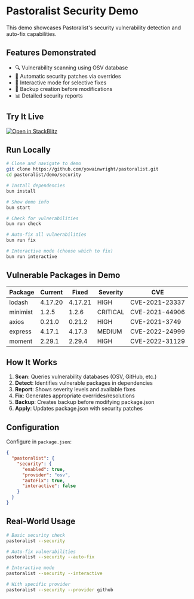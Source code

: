 # Pastoralist Security Demo

This demo showcases Pastoralist's security vulnerability detection and auto-fix capabilities.

## Features Demonstrated

- 🔍 Vulnerability scanning using OSV database
- 🤖 Automatic security patches via overrides
- 💬 Interactive mode for selective fixes
- 💾 Backup creation before modifications
- 📊 Detailed security reports

## Try It Live

[![Open in StackBlitz](https://developer.stackblitz.com/img/open_in_stackblitz.svg)](https://stackblitz.com/github/yowainwright/pastoralist/tree/main/demo/security)

## Run Locally

```bash
# Clone and navigate to demo
git clone https://github.com/yowainwright/pastoralist.git
cd pastoralist/demo/security

# Install dependencies
bun install

# Show demo info
bun start

# Check for vulnerabilities
bun run check

# Auto-fix all vulnerabilities
bun run fix

# Interactive mode (choose which to fix)
bun run interactive
```

## Vulnerable Packages in Demo

| Package | Current | Fixed | Severity | CVE |
|---------|---------|-------|----------|-----|
| lodash | 4.17.20 | 4.17.21 | HIGH | CVE-2021-23337 |
| minimist | 1.2.5 | 1.2.6 | CRITICAL | CVE-2021-44906 |
| axios | 0.21.0 | 0.21.2 | HIGH | CVE-2021-3749 |
| express | 4.17.1 | 4.17.3 | MEDIUM | CVE-2022-24999 |
| moment | 2.29.1 | 2.29.4 | HIGH | CVE-2022-31129 |

## How It Works

1. **Scan**: Queries vulnerability databases (OSV, GitHub, etc.)
2. **Detect**: Identifies vulnerable packages in dependencies
3. **Report**: Shows severity levels and available fixes
4. **Fix**: Generates appropriate overrides/resolutions
5. **Backup**: Creates backup before modifying package.json
6. **Apply**: Updates package.json with security patches

## Configuration

Configure in `package.json`:

```json
{
  "pastoralist": {
    "security": {
      "enabled": true,
      "provider": "osv",
      "autoFix": true,
      "interactive": false
    }
  }
}
```

## Real-World Usage

```bash
# Basic security check
pastoralist --security

# Auto-fix vulnerabilities
pastoralist --security --auto-fix

# Interactive mode
pastoralist --security --interactive

# With specific provider
pastoralist --security --provider github
```